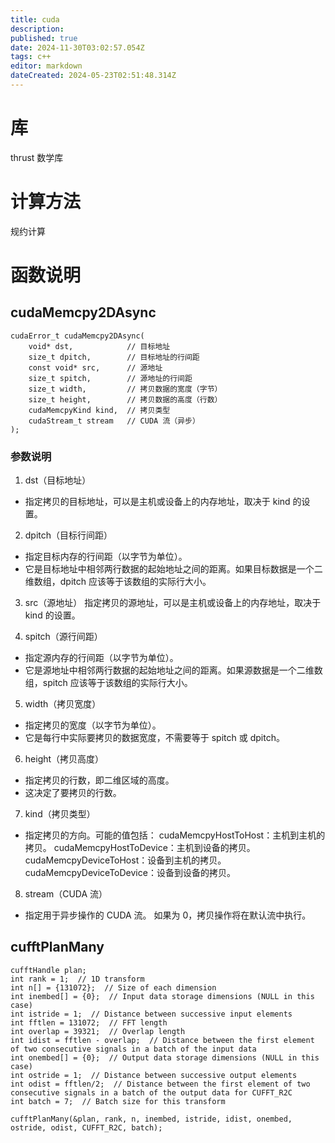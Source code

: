 ```yaml
---
title: cuda
description: 
published: true
date: 2024-11-30T03:02:57.054Z
tags: c++
editor: markdown
dateCreated: 2024-05-23T02:51:48.314Z
---
```


# 库
thrust 数学库

# 计算方法
规约计算

# 函数说明
## cudaMemcpy2DAsync 
```
cudaError_t cudaMemcpy2DAsync(
    void* dst,            // 目标地址
    size_t dpitch,        // 目标地址的行间距
    const void* src,      // 源地址
    size_t spitch,        // 源地址的行间距
    size_t width,         // 拷贝数据的宽度（字节）
    size_t height,        // 拷贝数据的高度（行数）
    cudaMemcpyKind kind,  // 拷贝类型
    cudaStream_t stream   // CUDA 流（异步）
);
```
### 参数说明
1. dst（目标地址）
- 指定拷贝的目标地址，可以是主机或设备上的内存地址，取决于 kind 的设置。

2. dpitch（目标行间距）
- 指定目标内存的行间距（以字节为单位）。
- 它是目标地址中相邻两行数据的起始地址之间的距离。如果目标数据是一个二维数组，dpitch 应该等于该数组的实际行大小。

3. src（源地址）
指定拷贝的源地址，可以是主机或设备上的内存地址，取决于 kind 的设置。

4. spitch（源行间距）
- 指定源内存的行间距（以字节为单位）。
- 它是源地址中相邻两行数据的起始地址之间的距离。如果源数据是一个二维数组，spitch 应该等于该数组的实际行大小。

5. width（拷贝宽度）
- 指定拷贝的宽度（以字节为单位）。
- 它是每行中实际要拷贝的数据宽度，不需要等于 spitch 或 dpitch。

6. height（拷贝高度）
- 指定拷贝的行数，即二维区域的高度。
- 这决定了要拷贝的行数。

7. kind（拷贝类型）
- 指定拷贝的方向。可能的值包括：
cudaMemcpyHostToHost：主机到主机的拷贝。
cudaMemcpyHostToDevice：主机到设备的拷贝。
cudaMemcpyDeviceToHost：设备到主机的拷贝。
cudaMemcpyDeviceToDevice：设备到设备的拷贝。

8. stream（CUDA 流）
- 指定用于异步操作的 CUDA 流。
如果为 0，拷贝操作将在默认流中执行。

## cufftPlanMany
```
cufftHandle plan;
int rank = 1;  // 1D transform
int n[] = {131072};  // Size of each dimension
int inembed[] = {0};  // Input data storage dimensions (NULL in this case)
int istride = 1;  // Distance between successive input elements
int fftlen = 131072;  // FFT length
int overlap = 39321;  // Overlap length
int idist = fftlen - overlap;  // Distance between the first element of two consecutive signals in a batch of the input data
int onembed[] = {0};  // Output data storage dimensions (NULL in this case)
int ostride = 1;  // Distance between successive output elements
int odist = fftlen/2;  // Distance between the first element of two consecutive signals in a batch of the output data for CUFFT_R2C
int batch = 7;  // Batch size for this transform

cufftPlanMany(&plan, rank, n, inembed, istride, idist, onembed, ostride, odist, CUFFT_R2C, batch);
```